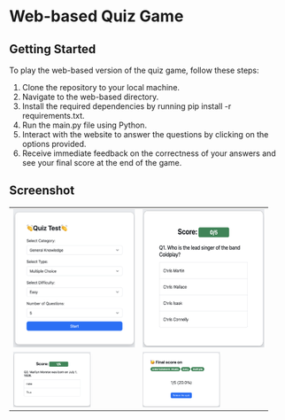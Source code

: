 # Web-based Quiz Game

## Getting Started

To play the web-based version of the quiz game, follow these steps:

1. Clone the repository to your local machine.
2. Navigate to the web-based directory.
3. Install the required dependencies by running pip install -r requirements.txt.
4. Run the main.py file using Python.
5. Interact with the website to answer the questions by clicking on the options provided.
6. Receive immediate feedback on the correctness of your answers and see your final score at the end of the game.

## Screenshot

|                                                                      |                                                                      |
| -------------------------------------------------------------------- | -------------------------------------------------------------------- |
| <img src="images/web-based-1.png" style="width:220px; height:250px"> | <img src="images/web-based-2.png" style="width:220px; height:250px"> |
| <img src="images/web-based-4.png" style="width:140px; height:100px"> | <img src="images/web-based-3.png" style="width:140px; height:100px"> |
